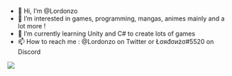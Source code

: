 - 👋 Hi, I’m @Lordonzo
- 👀 I’m interested in games, programming, mangas, animes mainly and a lot more !
- 🌱 I’m currently learning Unity and C# to create lots of games
- 📫 How to reach me : @Lordonzo on Twitter or Łσяđσиżσ#5520 on Discord

<img align="bottom" src="https://github-readme-stats.vercel.app/api/top-langs/?username=Lordonzo&layout=compact&theme=vue-dark">
<!---
Lordonzo/Lordonzo is a ✨ special ✨ repository because its `README.md` (this file) appears on your GitHub profile.
You can click the Preview link to take a look at your changes.
--->
